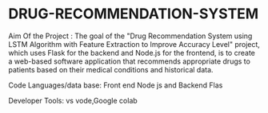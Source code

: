 # DRUG-RECOMMENDATION-SYSTEM

Aim Of the Project : The goal of the "Drug Recommendation System using LSTM Algorithm with Feature Extraction to Improve Accuracy Level" project, which uses Flask for the backend and Node.js for the frontend, is to create a web-based software application that recommends appropriate drugs to patients based on their medical conditions and historical data. 

Code Languages/data base: Front end Node js and Backend Flas

Developer Tools: vs vode,Google colab


